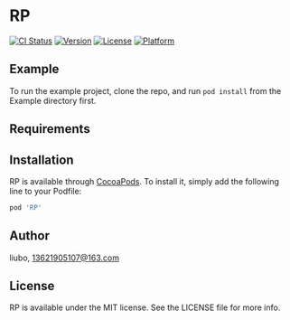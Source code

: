 # RP

[![CI Status](https://img.shields.io/travis/liubo/RP.svg?style=flat)](https://travis-ci.org/liubo/RP)
[![Version](https://img.shields.io/cocoapods/v/RP.svg?style=flat)](https://cocoapods.org/pods/RP)
[![License](https://img.shields.io/cocoapods/l/RP.svg?style=flat)](https://cocoapods.org/pods/RP)
[![Platform](https://img.shields.io/cocoapods/p/RP.svg?style=flat)](https://cocoapods.org/pods/RP)

## Example

To run the example project, clone the repo, and run `pod install` from the Example directory first.

## Requirements

## Installation

RP is available through [CocoaPods](https://cocoapods.org). To install
it, simply add the following line to your Podfile:

```ruby
pod 'RP'
```

## Author

liubo, 13621905107@163.com

## License

RP is available under the MIT license. See the LICENSE file for more info.

